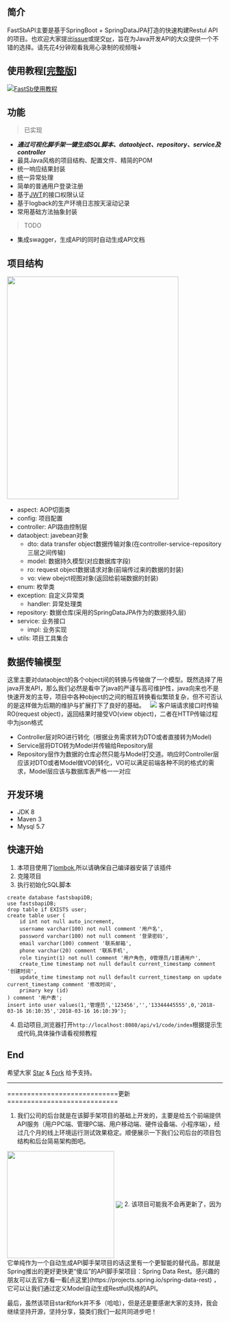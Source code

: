 ## 简介  
FastSbAPI主要是基于SpringBoot + SpringDataJPA打造的快速构建Restul API的项目。也欢迎大家提出[issue](https://github.com/wirechen/fast-sbapi/issues)或提交[pr](https://github.com/wirechen/fast-sbapi/pulls)，旨在为Java开发API的大众提供一个不错的选择。请先花4分钟观看我用心录制的视频哦↓
## 使用教程[[完整版](http://v.youku.com/v_show/id_XMzQ3ODkxMTYwMA==.html?spm=a2h3j.8428770.3416059.1)]
[![FastSb使用教程](https://raw.githubusercontent.com/wirechen/github-readme/master/img/FastSbAPI-github-video-img.png)](http://v.youku.com/v_show/id_XMzQ3OTgxMzA0OA==.html)

## 功能  
> 已实现
* ***通过可视化脚手架一键生成SQL脚本、dataobject、repository、service及controller***
* 最具Java风格的项目结构、配置文件、精简的POM
* 统一响应结果封装  
* 统一异常处理
* 简单的普通用户登录注册
* 基于[JWT](https://www.jianshu.com/p/576dbf44b2ae)的接口权限认证
* 基于logback的生产环境日志按天滚动记录
* 常用基础方法抽象封装
> TODO
* 集成swagger，生成API的同时自动生成API文档

## 项目结构  
<img src="https://raw.githubusercontent.com/wirechen/github-readme/master/img/FastSbAPI-tree.png" width=400 height=520 />

- aspect: AOP切面类
- config: 项目配置
- controller: API路由控制层
- dataobject: javebean对象
    * dto: data transfer object数据传输对象(在controller-service-repository三层之间传输)  
    * model: 数据持久模型(对应数据库字段)
    * ro: request object数据请求对象(前端传过来的数据的封装)
    * vo: view obejct视图对象(返回给前端数据的封装)
- enum: 枚举类
- exception: 自定义异常类
    * handler: 异常处理类
- repository: 数据仓库(采用的SpringDataJPA作为的数据持久层)
- service: 业务接口
    * impl: 业务实现
- utils: 项目工具集合


## 数据传输模型
这里主要对dataobject的各个object间的转换与传输做了一个模型。既然选择了用java开发API，那么我们必然是看中了java的严谨与高可维护性，java向来也不是快速开发的主导，项目中各种object的之间的相互转换看似繁琐复杂，但不可否认的是这样做为后期的维护与扩展打下了良好的基础。  
![](https://raw.githubusercontent.com/wirechen/github-readme/master/img/FastSbAPI-flow.png) 
客户端请求接口时传输RO(request object)，返回结果时接受VO(view object)，二者在HTTP传输过程中为json格式
* Controller层对RO进行转化（根据业务需求转为DTO或者直接转为Model)  
* Service层将DTO转为Model并传输给Repository层  
* Repository层作为数据的仓库必然只能与Model打交道。响应时Controller层应该对DTO或者Model做VO的转化，VO可以满足前端各种不同的格式的需求，Model层应该与数据库表严格一一对应

## 开发环境
* JDK 8
* Maven 3
* Mysql 5.7

## 快速开始
1. 本项目使用了[lombok](http://blog.csdn.net/v2sking/article/details/73431364),所以请确保自己编译器安装了该插件
2. 克隆项目
3. 执行初始化SQL脚本
```
create database fastsbapiDB;
use fastsbapiDB;
drop table if EXISTS user;
create table user (
	id int not null auto_increment,
	username varchar(100) not null comment '用户名',
	password varchar(100) not null comment '登录密码',
    email varchar(100) comment '联系邮箱',
	phone varchar(20) comment '联系手机',
	role tinyint(1) not null comment '用户角色, 0管理员/1普通用户',
	create_time timestamp not null default current_timestamp comment '创建时间',
	update_time timestamp not null default current_timestamp on update current_timestamp comment '修改时间',
	primary key (id)
) comment '用户表';
insert into user values(1,'管理员','123456','','13344445555',0,'2018-03-16 16:10:35','2018-03-16 16:10:39');
```
4. 启动项目,浏览器打开`http://localhost:8080/api/v1/code/index`根据提示生成代码,具体操作请看视频教程

## End
希望大家 [Star](https://github.com/wirechen/fast-sbapi/stargazers) & [Fork](https://github.com/wirechen/fast-sbapi/network) 给予支持。  

---
============================更新============================

1. 我们公司的后台就是在该脚手架项目的基础上开发的，主要是给五个前端提供API服务（用户PC端、管理PC端、用户移动端、硬件设备端、小程序端），经过几个月的线上环境运行测试效果稳定。顺便展示一下我们公司后台的项目包结构和后台简易架构图吧。
<img src="https://raw.githubusercontent.com/wirechen/github-readme/master/img/smd1.png" width="250" hegiht="100" align=center />
<img src="https://raw.githubusercontent.com/wirechen/github-readme/master/img/smd2.png" align=center />  
2. 该项目可能我不会再更新了，因为它单纯作为一个自动生成API脚手架项目的话这里有一个更智能的替代品，那就是Spring推出的更好更快更“傻瓜”的API脚手架项目：Spring Data Rest。感兴趣的朋友可以去官方看一看[点这里](https://projects.spring.io/spring-data-rest) ，它可以让我们通过定义Model自动生成Restful风格的API。  

最后，虽然该项目star和fork并不多（哈哈），但是还是要感谢大家的支持，我会继续坚持开源，坚持分享，猿类们我们一起共同进步吧！

